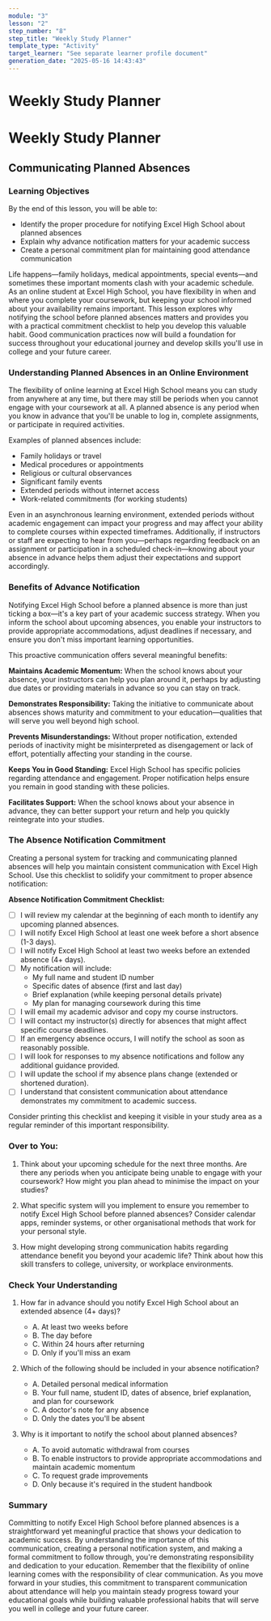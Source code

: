 ```yaml
---
module: "3"
lesson: "2"
step_number: "8"
step_title: "Weekly Study Planner"
template_type: "Activity"
target_learner: "See separate learner profile document"
generation_date: "2025-05-16 14:43:43"
---
```


# Weekly Study Planner

# Weekly Study Planner

## Communicating Planned Absences

### Learning Objectives

By the end of this lesson, you will be able to:
- Identify the proper procedure for notifying Excel High School about planned absences
- Explain why advance notification matters for your academic success
- Create a personal commitment plan for maintaining good attendance communication

Life happens—family holidays, medical appointments, special events—and sometimes these important moments clash with your academic schedule. As an online student at Excel High School, you have flexibility in when and where you complete your coursework, but keeping your school informed about your availability remains important. This lesson explores why notifying the school before planned absences matters and provides you with a practical commitment checklist to help you develop this valuable habit. Good communication practices now will build a foundation for success throughout your educational journey and develop skills you'll use in college and your future career.

### Understanding Planned Absences in an Online Environment

The flexibility of online learning at Excel High School means you can study from anywhere at any time, but there may still be periods when you cannot engage with your coursework at all. A planned absence is any period when you know in advance that you'll be unable to log in, complete assignments, or participate in required activities.

Examples of planned absences include:
- Family holidays or travel
- Medical procedures or appointments
- Religious or cultural observances
- Significant family events
- Extended periods without internet access
- Work-related commitments (for working students)

Even in an asynchronous learning environment, extended periods without academic engagement can impact your progress and may affect your ability to complete courses within expected timeframes. Additionally, if instructors or staff are expecting to hear from you—perhaps regarding feedback on an assignment or participation in a scheduled check-in—knowing about your absence in advance helps them adjust their expectations and support accordingly.

### Benefits of Advance Notification

Notifying Excel High School before a planned absence is more than just ticking a box—it's a key part of your academic success strategy. When you inform the school about upcoming absences, you enable your instructors to provide appropriate accommodations, adjust deadlines if necessary, and ensure you don't miss important learning opportunities.

This proactive communication offers several meaningful benefits:

**Maintains Academic Momentum:** When the school knows about your absence, your instructors can help you plan around it, perhaps by adjusting due dates or providing materials in advance so you can stay on track.

**Demonstrates Responsibility:** Taking the initiative to communicate about absences shows maturity and commitment to your education—qualities that will serve you well beyond high school.

**Prevents Misunderstandings:** Without proper notification, extended periods of inactivity might be misinterpreted as disengagement or lack of effort, potentially affecting your standing in the course.

**Keeps You in Good Standing:** Excel High School has specific policies regarding attendance and engagement. Proper notification helps ensure you remain in good standing with these policies.

**Facilitates Support:** When the school knows about your absence in advance, they can better support your return and help you quickly reintegrate into your studies.

### The Absence Notification Commitment

Creating a personal system for tracking and communicating planned absences will help you maintain consistent communication with Excel High School. Use this checklist to solidify your commitment to proper absence notification:

**Absence Notification Commitment Checklist:**

- [ ] I will review my calendar at the beginning of each month to identify any upcoming planned absences.
- [ ] I will notify Excel High School at least one week before a short absence (1-3 days).
- [ ] I will notify Excel High School at least two weeks before an extended absence (4+ days).
- [ ] My notification will include:
  * My full name and student ID number
  * Specific dates of absence (first and last day)
  * Brief explanation (while keeping personal details private)
  * My plan for managing coursework during this time
- [ ] I will email my academic advisor and copy my course instructors.
- [ ] I will contact my instructor(s) directly for absences that might affect specific course deadlines.
- [ ] If an emergency absence occurs, I will notify the school as soon as reasonably possible.
- [ ] I will look for responses to my absence notifications and follow any additional guidance provided.
- [ ] I will update the school if my absence plans change (extended or shortened duration).
- [ ] I understand that consistent communication about attendance demonstrates my commitment to academic success.

Consider printing this checklist and keeping it visible in your study area as a regular reminder of this important responsibility.

### Over to You:

1. Think about your upcoming schedule for the next three months. Are there any periods when you anticipate being unable to engage with your coursework? How might you plan ahead to minimise the impact on your studies?

2. What specific system will you implement to ensure you remember to notify Excel High School before planned absences? Consider calendar apps, reminder systems, or other organisational methods that work for your personal style.

3. How might developing strong communication habits regarding attendance benefit you beyond your academic life? Think about how this skill transfers to college, university, or workplace environments.

### Check Your Understanding

1. How far in advance should you notify Excel High School about an extended absence (4+ days)?
   - A. At least two weeks before
   - B. The day before
   - C. Within 24 hours after returning
   - D. Only if you'll miss an exam

2. Which of the following should be included in your absence notification?
   - A. Detailed personal medical information
   - B. Your full name, student ID, dates of absence, brief explanation, and plan for coursework
   - C. A doctor's note for any absence
   - D. Only the dates you'll be absent

3. Why is it important to notify the school about planned absences?
   - A. To avoid automatic withdrawal from courses
   - B. To enable instructors to provide appropriate accommodations and maintain academic momentum
   - C. To request grade improvements
   - D. Only because it's required in the student handbook

### Summary

Committing to notify Excel High School before planned absences is a straightforward yet meaningful practice that shows your dedication to academic success. By understanding the importance of this communication, creating a personal notification system, and making a formal commitment to follow through, you're demonstrating responsibility and dedication to your education. Remember that the flexibility of online learning comes with the responsibility of clear communication. As you move forward in your studies, this commitment to transparent communication about attendance will help you maintain steady progress toward your educational goals while building valuable professional habits that will serve you well in college and your future career.